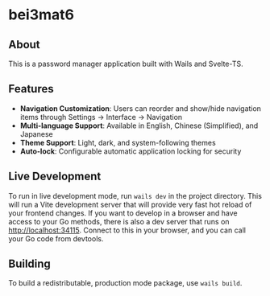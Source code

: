 # bei3mat6

## About

This is a password manager application built with Wails and Svelte-TS.

## Features

- **Navigation Customization**: Users can reorder and show/hide navigation items through Settings → Interface → Navigation
- **Multi-language Support**: Available in English, Chinese (Simplified), and Japanese
- **Theme Support**: Light, dark, and system-following themes
- **Auto-lock**: Configurable automatic application locking for security

## Live Development

To run in live development mode, run `wails dev` in the project directory. This will run a Vite development
server that will provide very fast hot reload of your frontend changes. If you want to develop in a browser
and have access to your Go methods, there is also a dev server that runs on <http://localhost:34115>. Connect
to this in your browser, and you can call your Go code from devtools.

## Building

To build a redistributable, production mode package, use `wails build`.
